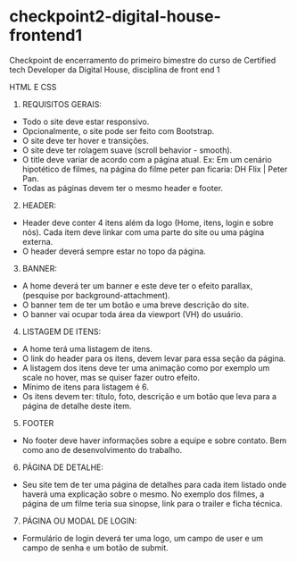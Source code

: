# checkpoint2-digital-house-frontend1
Checkpoint de encerramento do primeiro bimestre do curso de Certified tech Developer da Digital House, disciplina de front end 1

HTML E CSS

1. REQUISITOS GERAIS:

- Todo o site deve estar responsivo.
- Opcionalmente, o site pode ser feito com Bootstrap.
- O site deve ter hover e transições.
- O site deve ter rolagem suave (scroll behavior - smooth).
- O title deve variar de acordo com a página atual. Ex: Em um cenário hipotético de    filmes, na página do filme peter pan ficaria: DH Flix | Peter Pan.
- Todas as páginas devem ter o mesmo header e footer.

2. HEADER:
- Header deve conter 4 itens além da logo (Home, itens, login e sobre nós). Cada item deve linkar com uma parte do site ou uma página externa.
- O header deverá sempre estar no topo da página. 

3. BANNER:
- A home deverá ter um banner e este deve ter o efeito parallax, (pesquise por background-attachment).
- O banner tem de ter um botão e uma breve descrição do site.
- O banner vai ocupar toda área da viewport (VH) do usuário. 


4. LISTAGEM DE ITENS:
- A home terá uma listagem de itens. 
- O link do header para os itens, devem levar para essa seção da página.
- A listagem dos itens deve ter uma animação como por exemplo um scale no hover, mas se quiser fazer outro efeito.
- Mínimo de itens para listagem é 6.
- Os itens devem ter: título, foto, descrição e um botão que leva para a página de detalhe deste item.

5. FOOTER
- No footer deve haver informações sobre a equipe e sobre contato. Bem como ano de desenvolvimento do trabalho. 

6. PÁGINA DE DETALHE:
- Seu site tem de ter uma página de detalhes para cada item listado onde haverá uma explicação sobre o mesmo. No exemplo dos filmes, a página de um filme teria sua sinopse, link para o trailer e ficha técnica.

7. PÁGINA OU MODAL DE LOGIN:
- Formulário de login deverá ter uma logo, um campo de user e um campo de senha e um botão de submit.

